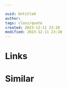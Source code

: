 ```yaml
---

uuid: Untitled
author: 
tags: class/quote
created: 2023-12-11 23:28
modified: 2023-12-11 23:28
---
```


<blockquote>
<p></p>
<p></p>
</blockquote>

# Links

# Similar